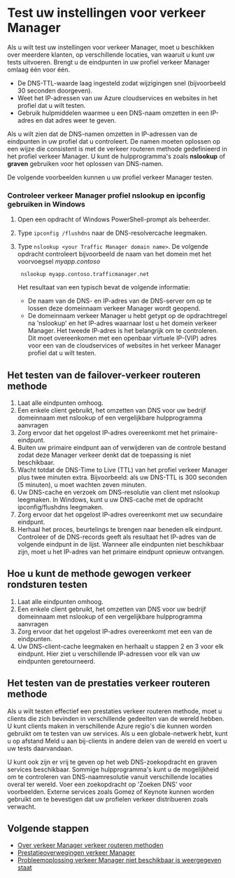 <properties
    pageTitle="Testen verkeer Manager instellingen | Microsoft Azure"
    description="In dit artikel kunt u test verkeer Manager-instellingen"
    services="traffic-manager"
    documentationCenter=""
    authors="sdwheeler"
    manager="carmonm"
    editor=""
/>
<tags
    ms.service="traffic-manager"
    ms.devlang="na"
    ms.topic="article"
    ms.tgt_pltfrm="na"
    ms.workload="infrastructure-services"
    ms.date="10/11/2016"
    ms.author="sewhee"
/>

# <a name="test-your-traffic-manager-settings"></a>Test uw instellingen voor verkeer Manager

Als u wilt test uw instellingen voor verkeer Manager, moet u beschikken over meerdere klanten, op verschillende locaties, van waaruit u kunt uw tests uitvoeren. Brengt u de eindpunten in uw profiel verkeer Manager omlaag één voor één.

* De DNS-TTL-waarde laag ingesteld zodat wijzigingen snel (bijvoorbeeld 30 seconden doorgeven).
* Weet het IP-adressen van uw Azure cloudservices en websites in het profiel dat u wilt testen.
* Gebruik hulpmiddelen waarmee u een DNS-naam omzetten in een IP-adres en dat adres weer te geven.

Als u wilt zien dat de DNS-namen omzetten in IP-adressen van de eindpunten in uw profiel dat u controleert. De namen moeten oplossen op een wijze die consistent is met de verkeer routeren methode gedefinieerd in het profiel verkeer Manager. U kunt de hulpprogramma's zoals **nslookup** of **graven** gebruiken voor het oplossen van DNS-namen.

De volgende voorbeelden kunnen u uw profiel verkeer Manager testen.

### <a name="check-traffic-manager-profile-using-nslookup-and-ipconfig-in-windows"></a>Controleer verkeer Manager profiel nslookup en ipconfig gebruiken in Windows

1. Open een opdracht of Windows PowerShell-prompt als beheerder.
2. Type `ipconfig /flushdns` naar de DNS-resolvercache leegmaken.
3. Type `nslookup <your Traffic Manager domain name>`. De volgende opdracht controleert bijvoorbeeld de naam van het domein met het voorvoegsel *myapp.contoso*

        nslookup myapp.contoso.trafficmanager.net

    Het resultaat van een typisch bevat de volgende informatie:

    * De naam van de DNS- en IP-adres van de DNS-server om op te lossen deze domeinnaam verkeer Manager wordt geopend.
    * De domeinnaam verkeer Manager u hebt getypt op de opdrachtregel na 'nslookup' en het IP-adres waarnaar lost u het domein verkeer Manager. Het tweede IP-adres is het belangrijk om te controleren. Dit moet overeenkomen met een openbaar virtuele IP-(VIP) adres voor een van de cloudservices of websites in het verkeer Manager profiel dat u wilt testen.

## <a name="how-to-test-the-failover-traffic-routing-method"></a>Het testen van de failover-verkeer routeren methode

1. Laat alle eindpunten omhoog.
2. Een enkele client gebruikt, het omzetten van DNS voor uw bedrijf domeinnaam met nslookup of een vergelijkbare hulpprogramma aanvragen
3. Zorg ervoor dat het opgelost IP-adres overeenkomt met het primaire-eindpunt.
4. Buiten uw primaire eindpunt aan of verwijderen van de controle bestand zodat deze Manager verkeer denkt dat de toepassing is niet beschikbaar.
5. Wacht totdat de DNS-Time to Live (TTL) van het profiel verkeer Manager plus twee minuten extra. Bijvoorbeeld: als uw DNS-TTL is 300 seconden (5 minuten), u moet wachten zeven minuten.
6. Uw DNS-cache en verzoek om DNS-resolutie van client met nslookup leegmaken. In Windows, kunt u uw DNS-cache met de opdracht ipconfig/flushdns leegmaken.
7. Zorg ervoor dat het opgelost IP-adres overeenkomt met uw secundaire eindpunt.
8. Herhaal het proces, beurtelings te brengen naar beneden elk eindpunt. Controleer of de DNS-records geeft als resultaat het IP-adres van de volgende eindpunt in de lijst. Wanneer alle eindpunten niet beschikbaar zijn, moet u het IP-adres van het primaire eindpunt opnieuw ontvangen.

## <a name="how-to-test-the-weighted-traffic-routing-method"></a>Hoe u kunt de methode gewogen verkeer rondsturen testen

1. Laat alle eindpunten omhoog.
2. Een enkele client gebruikt, het omzetten van DNS voor uw bedrijf domeinnaam met nslookup of een vergelijkbare hulpprogramma aanvragen
3. Zorg ervoor dat het opgelost IP-adres overeenkomt met een van de eindpunten.
4. Uw DNS-client-cache leegmaken en herhaalt u stappen 2 en 3 voor elk eindpunt. Hier ziet u verschillende IP-adressen voor elk van uw eindpunten geretourneerd.

## <a name="how-to-test-the-performance-traffic-routing-method"></a>Het testen van de prestaties verkeer routeren methode

Als u wilt testen effectief een prestaties verkeer routeren methode, moet u clients die zich bevinden in verschillende gedeelten van de wereld hebben. U kunt clients maken in verschillende Azure regio's die kunnen worden gebruikt om te testen van uw services. Als u een globale-netwerk hebt, kunt u op afstand Meld u aan bij-clients in andere delen van de wereld en voert u uw tests daarvandaan.

U kunt ook zijn er vrij te geven op het web DNS-zoekopdracht en graven services beschikbaar. Sommige hulpprogramma's kunt u de mogelijkheid om te controleren van DNS-naamresolutie vanuit verschillende locaties overal ter wereld. Voer een zoekopdracht op 'Zoeken DNS' voor voorbeelden. Externe services zoals Gomez of Keynote kunnen worden gebruikt om te bevestigen dat uw profielen verkeer distribueren zoals verwacht.

## <a name="next-steps"></a>Volgende stappen

* [Over verkeer Manager verkeer routeren methoden](traffic-manager-routing-methods.md)
* [Prestatieoverwegingen verkeer Manager](traffic-manager-performance-considerations.md)
* [Probleemoplossing verkeer Manager niet beschikbaar is weergegeven staat](traffic-manager-troubleshooting-degraded.md)




